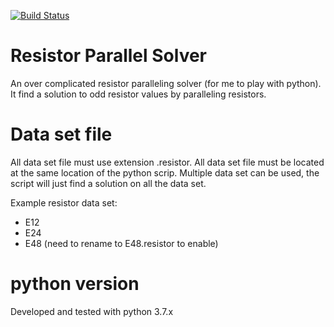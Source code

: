 [![Build Status](https://travis-ci.org/jmswu/resistor_solver.svg?branch=master)](https://travis-ci.org/jmswu/resistor_solver)
# Resistor Parallel Solver
An over complicated resistor paralleling solver (for me to play with python). It find a solution to odd resistor values by paralleling resistors.

# Data set file
All data set file must use extension .resistor. All data set file must be located at the same
location of the python scrip. Multiple data set can be used, the script will just find a solution
on all the data set.

Example resistor data set:
- E12
- E24
- E48 (need to rename to E48.resistor to enable)

# python version
Developed and tested with python 3.7.x


